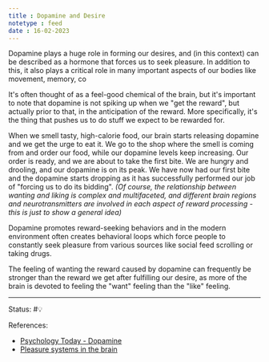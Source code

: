 ```yaml
---
title : Dopamine and Desire
notetype : feed
date : 16-02-2023
---
```


Dopamine plays a huge role in forming our desires, and (in this context) can be described as a hormone that forces us to seek pleasure. In addition to this, it also plays a critical role in many important aspects of our bodies like movement, memory, co

It's often thought of as a feel-good chemical of the brain, but it's important to note that dopamine is not spiking up when we "get the reward", but actually prior to that, in the anticipation of the reward. More specifically, it's the thing that pushes us to do stuff we expect to be rewarded for.

When we smell tasty, high-calorie food, our brain starts releasing dopamine and we get the urge to eat it. We go to the shop where the smell is coming from and order our food, while our dopamine levels keep increasing. Our order is ready, and we are about to take the first bite. We are hungry and drooling, and our dopamine is on its peak. We have now had our first bite and the dopamine starts dropping as it has successfully performed our job of "forcing us to do its bidding". *(Of course, the relationship between wanting and liking is complex and multifaceted, and different brain regions and neurotransmitters are involved in each aspect of reward processing - this is just to show a general idea)*

Dopamine promotes reward-seeking behaviors and in the modern environment often creates behavioral loops which force people to constantly seek pleasure from various sources like social feed scrolling or taking drugs.

The feeling of wanting the reward caused by dopamine can frequently be stronger than the reward we get after fulfilling our desire, as more of the brain is devoted to feeling the "want" feeling than the "like" feeling.




-----

Status: #💡 

References:
- [Psychology Today - Dopamine](https://www.psychologytoday.com/us/basics/dopamine)
- [Pleasure systems in the brain](https://www.ncbi.nlm.nih.gov/pmc/articles/PMC4425246/)
